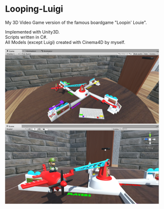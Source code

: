 # Looping-Luigi
My 3D Video Game version of the famous boardgame "Loopin' Louie".

Implemented with Unity3D.<br />
Scripts written in C#.<br />
All Models (except Luigi) created with Cinema4D by myself.<br />

![alt tag](https://github.com/maxkohler/Looping-Luigi/blob/master/ll_preview.png)
![alt tag](https://github.com/maxkohler/Looping-Luigi/blob/master/ll_preview2.png)
